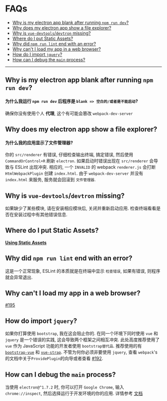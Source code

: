 # FAQs

* [Why is my electron app blank after running `npm run dev`?](#why-is-my-electron-app-blank-after-running-npm-run-dev)
* [Why does my electron app show a file explorer?](#why-does-my-electron-app-show-a-file-explorer)
* [Why is `vue-devtools`/`devtron` missing?](#why-is-vue-devtoolsdevtron-missing)
* [Where do I put Static Assets?](#where-do-i-put-static-assets)
* [Why did `npm run lint` end with an error?](#why-did-npm-run-lint-end-with-an-error)
* [Why can't I load my app in a web browser?](#why-cant-i-load-my-app-in-a-web-browser)
* [How do I import `jquery`?](#how-do-import-jquery)
* [How can I debug the `main` process?](#how-can-i-debug-the-main-process)

---

## Why is my electron app blank after running `npm run dev`?

#### 为什么我运行 `npm run dev` 后程序是 `blank => 空白的/或者是不能启动`?

确保你没有使用个人 **代理**, 这个有可能会篡改 `webpack-dev-server` 

## Why does my electron app show a file explorer?

#### 为什么我的应用显示了文件管理器?

你的 `src/renderer` 有错误, 仔细检查输出终端, 搞定错误, 然后使用 `CommandOrControl+R` 刷新 `electron`. 
如果启动时错误出现在 `src/renderer` 会导致与 ESLint 出现冲突. 相应的, 一个 `INVALID` 的 webpack `renderer.js` 会打断 `HtmlWebpackPlugin` 创建 `index.html`. 由于 `webpack-dev-server` 并没有 `index.html` 来服务, 服务就会回滚到 `文件管理器`. 

## Why is `vue-devtools`/`devtron` missing?

如果缺少了某些模块, 请在安装相应模块后, 关闭并重新启动应用. 检查终端看看是否在安装过程中有其他错误信息. 


## Where do I put Static Assets?

[**Using Static Assets**](/using-static-assets.md)

## Why did `npm run lint` end with an error?

这是一个正常现象, ESLint 的本质就是在终端中显示 `检查错误`, 如果有错误, 则程序就会异常退出. 

## Why can't I load my app in a web browser?

[\#195](https://github.com/SimulatedGREG/electron-vue/issues/195)

## How do import `jquery`?

如果你打算使用 `bootstrap`, 我在这会阻止你的. 在同一个环境下同时使用 `vue` 和 `jquery` 是一个错误的实践, 这会导致两个框架之间相互冲突. 此处高度推荐使用了 `vue` 作为 JavaScript 功能的开发者使用 `bootstrap替代品`. 
推荐使用的有 [`bootstrap-vue`](https://github.com/bootstrap-vue/bootstrap-vue) 和 [`vue-strap`](https://github.com/yuche/vue-strap). 不管为何你必须非要使用 `jquery`, 查看 `webpack`'s 的文档中关于`ProvidePlugin`的向导或者查看 [\#192](https://github.com/SimulatedGREG/electron-vue/issues/192).

## How can I debug the `main` process?

当使用 `electron@^1.7.2` 时, 你可以打开 `Google Chrome`, 输入 `chrome://inspect`, 然后选择运行于开发环境的你的应用. 详情参考 [文档](https://github.com/electron/electron/blob/master/docs/tutorial/debugging-main-process.md)